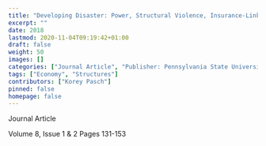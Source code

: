 ```yaml
---
title: "Developing Disaster: Power, Structural Violence, Insurance-Linked Securities, and the International Political Economy of the Disaster Politics Nexus."
excerpt: ""
date: 2018
lastmod: 2020-11-04T09:19:42+01:00
draft: false
weight: 50
images: []
categories: ["Journal Article", "Publisher: Pennsylvania State University Press", "Journal: Journal of Natural Resources"]
tags: ["Economy", "Structures"]
contributors: ["Korey Pasch"]
pinned: false
homepage: false
---
```


Journal Article

Volume 8, Issue 1 & 2 Pages 131-153